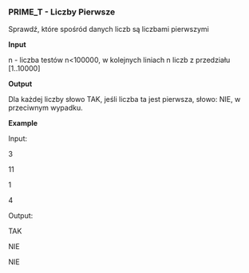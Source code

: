 ### **PRIME_T - Liczby Pierwsze**

Sprawdź, które spośród danych liczb są liczbami pierwszymi

**Input**

n - liczba testów n<100000, w kolejnych liniach n liczb z przedziału [1..10000]

**Output**

Dla każdej liczby słowo TAK, jeśli liczba ta jest pierwsza, słowo: NIE, w przeciwnym wypadku.

**Example**

Input:

3

11

1

4

Output:

TAK

NIE

NIE